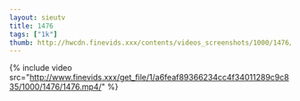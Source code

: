 ```yaml
--- 
layout: sieutv
title: 1476
tags: ["1k"]
thumb: http://hwcdn.finevids.xxx/contents/videos_screenshots/1000/1476/preview.mp4.jpg
---
```

{% include video src="http://www.finevids.xxx/get_file/1/a6feaf89366234cc4f34011289c9c835/1000/1476/1476.mp4/" %} 
